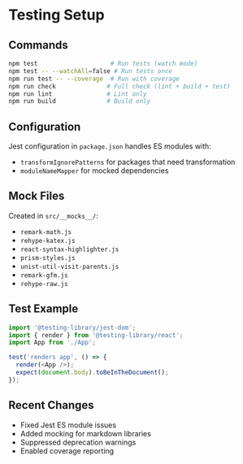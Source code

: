 # Testing Setup

## Commands

```bash
npm test                    # Run tests (watch mode)
npm test -- --watchAll=false # Run tests once
npm run test -- --coverage  # Run with coverage
npm run check              # Full check (lint + build + test)
npm run lint               # Lint only
npm run build              # Build only
```

## Configuration

Jest configuration in `package.json` handles ES modules with:
- `transformIgnorePatterns` for packages that need transformation
- `moduleNameMapper` for mocked dependencies

## Mock Files

Created in `src/__mocks__/`:
- `remark-math.js`
- `rehype-katex.js`
- `react-syntax-highlighter.js`
- `prism-styles.js`
- `unist-util-visit-parents.js`
- `remark-gfm.js`
- `rehype-raw.js`

## Test Example

```javascript
import '@testing-library/jest-dom';
import { render } from '@testing-library/react';
import App from './App';

test('renders app', () => {
  render(<App />);
  expect(document.body).toBeInTheDocument();
});
```

## Recent Changes

- Fixed Jest ES module issues
- Added mocking for markdown libraries
- Suppressed deprecation warnings
- Enabled coverage reporting